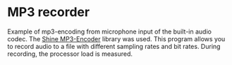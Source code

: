 # MP3 recorder

Example of mp3-encoding from microphone input of the built-in audio codec. The [Shine MP3-Encoder](http://gabriel.mp3-tech.org) library was used. This program allows you to record audio to a file with different sampling rates and bit rates. During recording, the processor load is measured.
